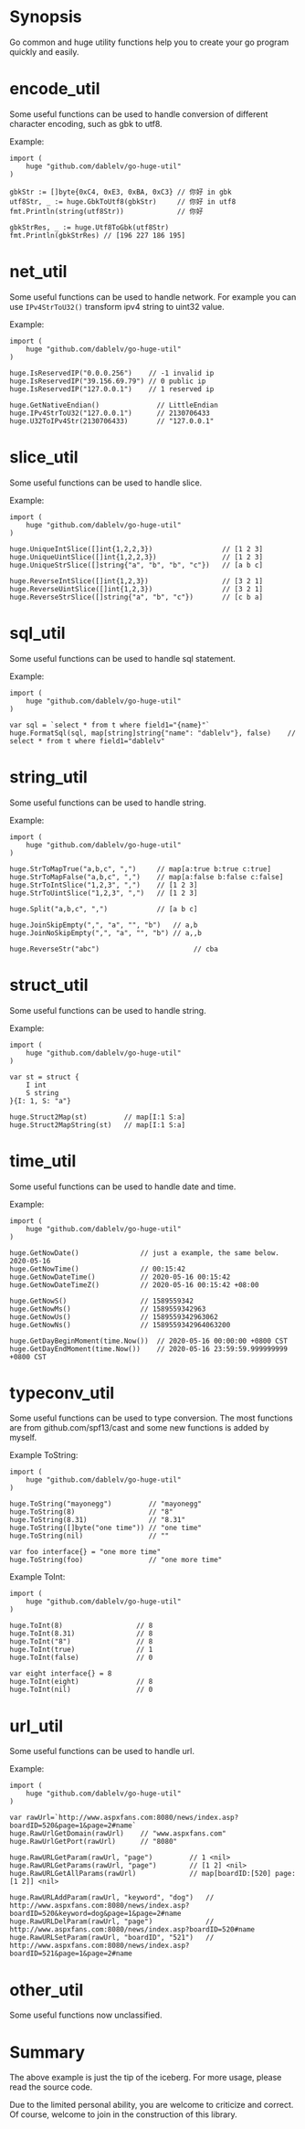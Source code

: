 # Synopsis
Go common and huge utility functions help you to create your go program quickly and easily.

# encode_util
Some useful functions can be used to handle conversion of different character encoding, such as gbk to utf8.

Example:
```
import (
    huge "github.com/dablelv/go-huge-util"
)

gbkStr := []byte{0xC4, 0xE3, 0xBA, 0xC3} // 你好 in gbk
utf8Str, _ := huge.GbkToUtf8(gbkStr)     // 你好 in utf8
fmt.Println(string(utf8Str))             // 你好

gbkStrRes, _ := huge.Utf8ToGbk(utf8Str)
fmt.Println(gbkStrRes) // [196 227 186 195]
```

# net_util
Some useful functions can be used to handle network. For example you can use `IPv4StrToU32()` transform ipv4 string to uint32 value.

Example:
```
import (
    huge "github.com/dablelv/go-huge-util"
)

huge.IsReservedIP("0.0.0.256")    // -1 invalid ip
huge.IsReservedIP("39.156.69.79") // 0 public ip
huge.IsReservedIP("127.0.0.1")    // 1 reserved ip

huge.GetNativeEndian()              // LittleEndian
huge.IPv4StrToU32("127.0.0.1")      // 2130706433
huge.U32ToIPv4Str(2130706433)       // "127.0.0.1"
```
# slice_util
Some useful functions can be used to handle slice.

Example:
```
import (
    huge "github.com/dablelv/go-huge-util"
)

huge.UniqueIntSlice([]int{1,2,2,3})                 // [1 2 3]
huge.UniqueUintSlice([]int{1,2,2,3})                // [1 2 3]
huge.UniqueStrSlice([]string{"a", "b", "b", "c"})   // [a b c]

huge.ReverseIntSlice([]int{1,2,3})                  // [3 2 1]
huge.ReverseUintSlice([]int{1,2,3})                 // [3 2 1]
huge.ReverseStrSlice([]string{"a", "b", "c"})       // [c b a]
```

# sql_util
Some useful functions can be used to handle sql statement.

Example:
```
import (
    huge "github.com/dablelv/go-huge-util"
)

var sql = `select * from t where field1="{name}"`
huge.FormatSql(sql, map[string]string{"name": "dablelv"}, false)    // select * from t where field1="dablelv"
```

# string_util
Some useful functions can be used to handle string.

Example:
```
import (
    huge "github.com/dablelv/go-huge-util"
)

huge.StrToMapTrue("a,b,c", ",")     // map[a:true b:true c:true]
huge.StrToMapFalse("a,b,c", ",")    // map[a:false b:false c:false]
huge.StrToIntSlice("1,2,3", ",")    // [1 2 3]
huge.StrToUintSlice("1,2,3", ",")   // [1 2 3]

huge.Split("a,b,c", ",")            // [a b c]

huge.JoinSkipEmpty(",", "a", "", "b")   // a,b
huge.JoinNoSkipEmpty(",", "a", "", "b") // a,,b

huge.ReverseStr("abc")                       // cba
```

# struct_util
Some useful functions can be used to handle string.

Example:
```
import (
    huge "github.com/dablelv/go-huge-util"
)

var st = struct {
    I int
    S string
}{I: 1, S: "a"}

huge.Struct2Map(st)         // map[I:1 S:a]
huge.Struct2MapString(st)   // map[I:1 S:a]
```

# time_util
Some useful functions can be used to handle date and time.

Example:
```
import (
    huge "github.com/dablelv/go-huge-util"
)

huge.GetNowDate()               // just a example, the same below. 2020-05-16
huge.GetNowTime()               // 00:15:42
huge.GetNowDateTime()           // 2020-05-16 00:15:42
huge.GetNowDateTimeZ()          // 2020-05-16 00:15:42 +08:00

huge.GetNowS()                  // 1589559342
huge.GetNowMs()                 // 1589559342963
huge.GetNowUs()                 // 1589559342963062
huge.GetNowNs()                 // 1589559342964063200

huge.GetDayBeginMoment(time.Now())  // 2020-05-16 00:00:00 +0800 CST
huge.GetDayEndMoment(time.Now())    // 2020-05-16 23:59:59.999999999 +0800 CST
```

# typeconv_util
Some useful functions can be used to type conversion. The most functions are from github.com/spf13/cast and some new functions is added by myself. 

Example ToString:
```
import (
    huge "github.com/dablelv/go-huge-util"
)

huge.ToString("mayonegg")         // "mayonegg"
huge.ToString(8)                  // "8"
huge.ToString(8.31)               // "8.31"
huge.ToString([]byte("one time")) // "one time"
huge.ToString(nil)                // ""

var foo interface{} = "one more time"
huge.ToString(foo)                // "one more time"
```

Example ToInt:
```
import (
    huge "github.com/dablelv/go-huge-util"
)

huge.ToInt(8)                  // 8
huge.ToInt(8.31)               // 8
huge.ToInt("8")                // 8
huge.ToInt(true)               // 1
huge.ToInt(false)              // 0

var eight interface{} = 8
huge.ToInt(eight)              // 8
huge.ToInt(nil)                // 0
```

# url_util
Some useful functions can be used to handle url.

Example:
```
import (
    huge "github.com/dablelv/go-huge-util"
)

var rawUrl=`http://www.aspxfans.com:8080/news/index.asp?boardID=520&page=1&page=2#name`
huge.RawUrlGetDomain(rawUrl)    // "www.aspxfans.com"
huge.RawUrlGetPort(rawUrl)      // "8080"

huge.RawURLGetParam(rawUrl, "page")         // 1 <nil>
huge.RawURLGetParams(rawUrl, "page")        // [1 2] <nil>
huge.RawURLGetAllParams(rawUrl)             // map[boardID:[520] page:[1 2]] <nil>

huge.RawURLAddParam(rawUrl, "keyword", "dog")   // http://www.aspxfans.com:8080/news/index.asp?boardID=520&keyword=dog&page=1&page=2#name
huge.RawURLDelParam(rawUrl, "page")             // http://www.aspxfans.com:8080/news/index.asp?boardID=520#name
huge.RawURLSetParam(rawUrl, "boardID", "521")   // http://www.aspxfans.com:8080/news/index.asp?boardID=521&page=1&page=2#name
```

# other_util
Some useful functions now unclassified.

# Summary
The above example is just the tip of the iceberg. For more usage, please read the source code.

Due to the limited personal ability, you are welcome to criticize and correct. Of course, welcome to join in the construction of this library.